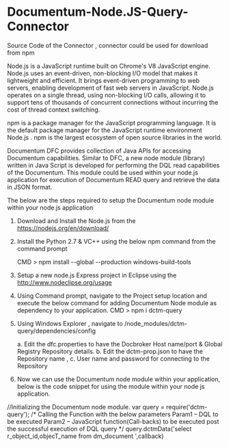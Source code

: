# Documentum-Node.JS-Query-Connector

Source Code of the Connector , connector could be used for download from npm

Node.js is a JavaScript runtime built on Chrome's V8 JavaScript engine. Node.js uses an event-driven, non-blocking I/O model that makes it lightweight and efficient.  It brings event-driven programming to web servers, enabling development of fast web servers in JavaScript. Node.js operates on a single thread, using non-blocking I/O calls, allowing it to support tens of thousands of concurrent connections without incurring the cost of thread context switching.  

npm is a package manager for the JavaScript programming language. It is the default package manager for the JavaScript runtime environment Node.js . npm is the largest ecosystem of open source libraries in the world.

Documentum DFC provides collection of Java APIs for accessing Documentum capabilities.
Similar to DFC, a new node module (library) written in Java Script is developed for performing the DQL read capabilities of the Documentum.  This module could be used within your node.js application for execution of Documentum READ query and retrieve the data in JSON format.


The below are the steps required to setup the Documentum node module within your node.js application

1.	Download and Install the Node.js from the https://nodejs.org/en/download/

2.	Install the Python 2.7 & VC++ using the below npm command from the command prompt

    CMD > npm install --global --production windows-build-tools

3.	Setup a new node.js Express project  in Eclipse using the http://www.nodeclipse.org/usage

4.	Using Command prompt, navigate to the Project setup location and execute the below command for adding Documentum Node module as dependency to your application.
     CMD > npm i dctm-query
     
5.	Using Windows Explorer , navigate to <Project Setup Location>/node_modules/dctm-query/dependencies/config

      a.	Edit the dfc.properties to have the Docbroker Host name/port & Global Registry Repository details.
      b.	Edit the dctm-prop.json to have the Repository name ,
      c.	User name and password for connecting to the Repository 


6.	Now we can use the Documentum node module within your application, below is the code snippet for using the module within your node js application.   

//Initializing the Documentum node module.
  var query = require('dctm-query');
/* Calling the Function with the below parameters 
Param1 – DQL to be executed
Param2 – JavaScript function(Call-backs) to be executed post the successful execution of DQL query */
query.dctmData('select r_object_id,objecT_name from dm_document ',callback)



